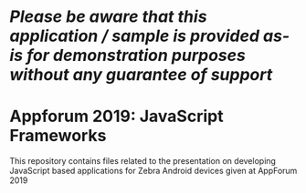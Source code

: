*Please be aware that this application / sample is provided as-is for demonstration purposes without any guarantee of support*
=========================================================

# Appforum 2019: JavaScript Frameworks

This repository contains files related to the presentation on developing JavaScript based applications for Zebra Android devices given at AppForum 2019

